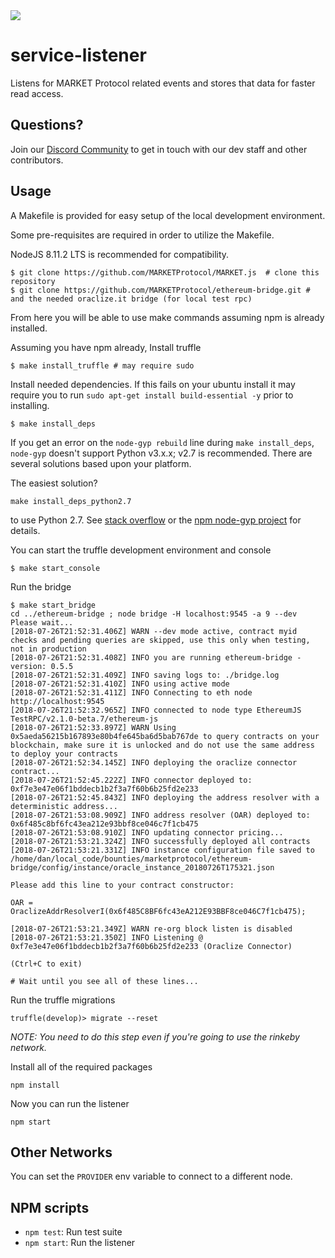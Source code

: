 <img src="https://github.com/MARKETProtocol/dApp/blob/master/src/img/MARKETProtocol-Light.png?raw=true" align="middle">

# service-listener

Listens for MARKET Protocol related events and stores that data for faster read access.

## Questions?

Join our [Discord Community](https://marketprotocol.io/discord) to get in touch with our dev staff and other contributors.

## Usage

A Makefile is provided for easy setup of the local development environment.

Some pre-requisites are required in order to utilize the Makefile.

NodeJS 8.11.2 LTS is recommended for compatibility.

```
$ git clone https://github.com/MARKETProtocol/MARKET.js  # clone this repository
$ git clone https://github.com/MARKETProtocol/ethereum-bridge.git # and the needed oraclize.it bridge (for local test rpc)
```

From here you will be able to use make commands assuming npm is already installed.

Assuming you have npm already, Install truffle
```
$ make install_truffle # may require sudo
```

Install needed dependencies.  If this fails on your ubuntu install it may require you to run `sudo apt-get install build-essential -y` prior to installing.
```
$ make install_deps
```
If you get an error on the `node-gyp rebuild` line during `make install_deps`, `node-gyp` doesn't support Python v3.x.x; v2.7 is recommended. There are several solutions based upon your platform.

The easiest solution?
```
make install_deps_python2.7
```
to use Python 2.7. See [stack overflow](https://stackoverflow.com/questions/20454199/how-to-use-a-different-version-of-python-during-npm-install) or the [npm node-gyp project](https://github.com/nodejs/node-gyp) for details.

You can start the truffle development environment and console
```
$ make start_console
```

Run the bridge
```
$ make start_bridge
cd ../ethereum-bridge ; node bridge -H localhost:9545 -a 9 --dev
Please wait...
[2018-07-26T21:52:31.406Z] WARN --dev mode active, contract myid checks and pending queries are skipped, use this only when testing, not in production
[2018-07-26T21:52:31.408Z] INFO you are running ethereum-bridge - version: 0.5.5
[2018-07-26T21:52:31.409Z] INFO saving logs to: ./bridge.log
[2018-07-26T21:52:31.410Z] INFO using active mode
[2018-07-26T21:52:31.411Z] INFO Connecting to eth node http://localhost:9545
[2018-07-26T21:52:32.965Z] INFO connected to node type EthereumJS TestRPC/v2.1.0-beta.7/ethereum-js
[2018-07-26T21:52:33.897Z] WARN Using 0x5aeda56215b167893e80b4fe645ba6d5bab767de to query contracts on your blockchain, make sure it is unlocked and do not use the same address to deploy your contracts
[2018-07-26T21:52:34.145Z] INFO deploying the oraclize connector contract...
[2018-07-26T21:52:45.222Z] INFO connector deployed to: 0xf7e3e47e06f1bddecb1b2f3a7f60b6b25fd2e233
[2018-07-26T21:52:45.843Z] INFO deploying the address resolver with a deterministic address...
[2018-07-26T21:53:08.909Z] INFO address resolver (OAR) deployed to: 0x6f485c8bf6fc43ea212e93bbf8ce046c7f1cb475
[2018-07-26T21:53:08.910Z] INFO updating connector pricing...
[2018-07-26T21:53:21.324Z] INFO successfully deployed all contracts
[2018-07-26T21:53:21.331Z] INFO instance configuration file saved to /home/dan/local_code/bounties/marketprotocol/ethereum-bridge/config/instance/oracle_instance_20180726T175321.json

Please add this line to your contract constructor:

OAR = OraclizeAddrResolverI(0x6f485C8BF6fc43eA212E93BBF8ce046C7f1cb475);

[2018-07-26T21:53:21.349Z] WARN re-org block listen is disabled
[2018-07-26T21:53:21.350Z] INFO Listening @ 0xf7e3e47e06f1bddecb1b2f3a7f60b6b25fd2e233 (Oraclize Connector)

(Ctrl+C to exit)

# Wait until you see all of these lines...
```

Run the truffle migrations
```
truffle(develop)> migrate --reset
```

*NOTE: You need to do this step even if you're going to use the rinkeby network.*


Install all of the required packages
```
npm install
```

Now you can run the listener
```
npm start
```

## Other Networks

You can set the `PROVIDER` env variable to connect to a different node.

## NPM scripts

 - `npm test`: Run test suite
 - `npm start`: Run the listener
